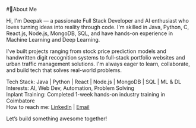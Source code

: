 #👋About Me

Hi, I'm Deepak — a passionate Full Stack Developer and AI enthusiast who loves turning ideas into reality through code. I'm skilled in Java, Python, C, React.js, Node.js, MongoDB, SQL, and have hands-on experience in Machine Learning and Deep Learning.

I've built projects ranging from stock price prediction models and handwritten digit recognition systems to full-stack portfolio websites and urban traffic management solutions. I'm always eager to learn, collaborate, and build tech that solves real-world problems.

Tech Stack: Java | Python | React | Node.js | MongoDB | SQL | ML & DL  
Interests: AI, Web Dev, Automation, Problem Solving  
Inplant Training: Completed 1-week hands-on industry training in Coimbatore  
How to reach me: [LinkedIn](https://www.linkedin.com/in/deepak-j-1206hd/) | [Email](jpandidevi13@gmail.com)

Let’s build something awesome together!
